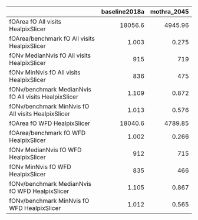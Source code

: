 |                                                       |   baseline2018a |   mothra_2045 |
|:------------------------------------------------------|----------------:|--------------:|
| fOArea fO All visits HealpixSlicer                    |       18056.6   |      4945.96  |
| fOArea/benchmark fO All visits HealpixSlicer          |           1.003 |         0.275 |
| fONv MedianNvis fO All visits HealpixSlicer           |         915     |       719     |
| fONv MinNvis fO All visits HealpixSlicer              |         836     |       475     |
| fONv/benchmark MedianNvis fO All visits HealpixSlicer |           1.109 |         0.872 |
| fONv/benchmark MinNvis fO All visits HealpixSlicer    |           1.013 |         0.576 |
| fOArea fO WFD HealpixSlicer                           |       18040.6   |      4789.85  |
| fOArea/benchmark fO WFD HealpixSlicer                 |           1.002 |         0.266 |
| fONv MedianNvis fO WFD HealpixSlicer                  |         912     |       715     |
| fONv MinNvis fO WFD HealpixSlicer                     |         835     |       466     |
| fONv/benchmark MedianNvis fO WFD HealpixSlicer        |           1.105 |         0.867 |
| fONv/benchmark MinNvis fO WFD HealpixSlicer           |           1.012 |         0.565 |
